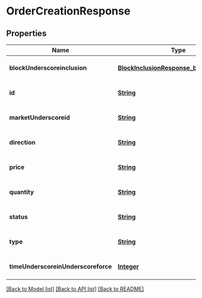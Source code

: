 # OrderCreationResponse

## Properties

| Name                                | Type                                                                                    | Description | Notes                       |
| ----------------------------------- | --------------------------------------------------------------------------------------- | ----------- | --------------------------- |
| **blockUnderscoreinclusion**        | [**BlockInclusionResponse_block_inclusion**](BlockInclusionResponse_block_inclusion.md) |             | [optional][default to null] |
| **id**                              | [**String**](string.md)                                                                 |             | [optional][default to null] |
| **marketUnderscoreid**              | [**String**](string.md)                                                                 |             | [optional][default to null] |
| **direction**                       | [**String**](string.md)                                                                 |             | [optional][default to null] |
| **price**                           | [**String**](string.md)                                                                 |             | [optional][default to null] |
| **quantity**                        | [**String**](string.md)                                                                 |             | [optional][default to null] |
| **status**                          | [**String**](string.md)                                                                 |             | [optional][default to null] |
| **type**                            | [**String**](string.md)                                                                 |             | [optional][default to null] |
| **timeUnderscoreinUnderscoreforce** | [**Integer**](integer.md)                                                               |             | [optional][default to null] |

[[Back to Model list]](../README.md#documentation-for-models) [[Back to API list]](../README.md#documentation-for-api-endpoints) [[Back to README]](../README.md)
